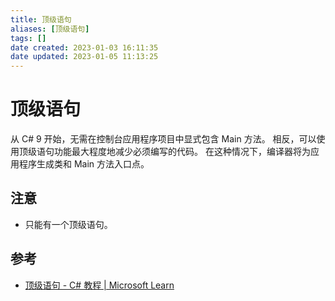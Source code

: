 ```yaml
---
title: 顶级语句
aliases: [顶级语句]
tags: []
date created: 2023-01-03 16:11:35
date updated: 2023-01-05 11:13:25
---
```


# 顶级语句

从 C# 9 开始，无需在控制台应用程序项目中显式包含 Main 方法。 相反，可以使用顶级语句功能最大程度地减少必须编写的代码。 在这种情况下，编译器将为应用程序生成类和 Main 方法入口点。

## 注意

- 只能有一个顶级语句。

## 参考

- [顶级语句 - C# 教程 | Microsoft Learn](https://learn.microsoft.com/zh-cn/dotnet/csharp/whats-new/tutorials/top-level-statements)
